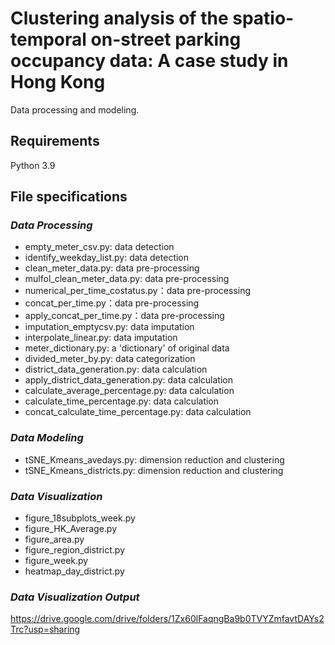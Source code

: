 # Clustering analysis of the spatio-temporal on-street parking occupancy data: A case study in Hong Kong
Data processing and modeling.
## Requirements
Python 3.9 
## File specifications
### *Data Processing*
- empty_meter_csv.py: data detection 
- identify_weekday_list.py: data detection
- clean_meter_data.py: data pre-processing
- mulfol_clean_meter_data.py: data pre-processing
- numerical_per_time_costatus.py：data pre-processing
- concat_per_time.py：data pre-processing
- apply_concat_per_time.py：data pre-processing
- imputation_emptycsv.py: data imputation
- interpolate_linear.py: data imputation
- meter_dictionary.py: a 'dictionary' of original data
- divided_meter_by.py: data categorization
- district_data_generation.py: data calculation
- apply_district_data_generation.py: data calculation
- calculate_average_percentage.py: data calculation
- calculate_time_percentage.py: data calculation
- concat_calculate_time_percentage.py: data calculation
### *Data Modeling*
- tSNE_Kmeans_avedays.py: dimension reduction and clustering 
- tSNE_Kmeans_districts.py: dimension reduction and clustering 
### *Data Visualization*
- figure_18subplots_week.py
- figure_HK_Average.py
- figure_area.py
- figure_region_district.py
- figure_week.py
- heatmap_day_district.py
### *Data Visualization Output*
https://drive.google.com/drive/folders/1Zx60lFaqngBa9b0TVYZmfavtDAYs2Trc?usp=sharing
